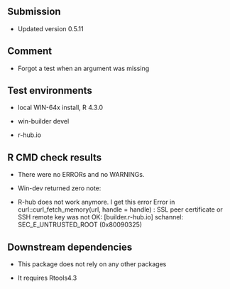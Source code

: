 ## Submission

* Updated version 0.5.11

## Comment

* Forgot a test when an argument was missing

## Test environments

* local WIN-64x install, R 4.3.0

* win-builder devel 

* r-hub.io


## R CMD check results

* There were no ERRORs and no WARNINGs.

* Win-dev returned zero note:

* R-hub does not work anymore. I get this error
  Error in curl::curl_fetch_memory(url, handle = handle) : 
  SSL peer certificate or SSH remote key was not OK: [builder.r-hub.io] schannel: SEC_E_UNTRUSTED_ROOT (0x80090325) 

## Downstream dependencies

* This package does not rely on any other packages

* It requires Rtools4.3

